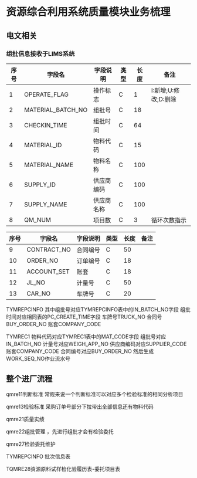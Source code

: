 # 资源综合利用系统质量模块业务梳理

## 电文相关

### 组批信息接收于LIMS系统

| 序号 | 字段名 | 字段说明 | 类型 | 长度 | 备注 |
|------|--------|----------|------|------|------|
| 1 | OPERATE_FLAG | 操作标志 | C | 1 | I:新增;U:修改;D:删除 |
| 2 | MATERIAL_BATCH_NO | 组批号 | C | 18 | |
| 3 | CHECKIN_TIME | 组批时间 | C | 64 | |
| 4 | MATERIAL_ID | 物料代码 | C | 15 | |
| 5 | MATERIAL_NAME | 物料名称 | C | 100 | |
| 6 | SUPPLY_ID | 供应商编码 | C | 100 | |
| 7 | SUPPLY_NAME | 供应商名称 | C | 100 | |
| 8 | QM_NUM | 项目数 | C | 3 | 循环次数指示 |

| 序号 | 字段名 | 字段说明 | 类型 | 长度 | 备注 |
|------|--------|----------|------|------|------|
| 9 | CONTRACT_NO | 合同编号 | C | 50 | |
| 10 | ORDER_NO | 订单编号 | C | 18 | |
| 11 | ACCOUNT_SET | 账套 | C | 18 | |
| 12 | JL_NO | 计量号 | C | 50 | |
| 13 | CAR_NO | 车牌号 | C | 20 | |

TYMREPCINFO
其中组批号对应TYMREPCINFO表中的IN_BATCH_NO字段
组批时间对应相同表的PC_CREATE_TIME字段
车牌号TRUCK_NO
合同号BUY_ORDER_NO
账套COMPANY_CODE

TYMREC1
物料代码对应TYMREC1表中的MAT_CODE字段
组批号对应IN_BATCH_NO
计量号对应WEIGH_APP_NO
供应商编码对应SUPPLIER_CODE
账套COMPANY_CODE
合同编号对应BUY_ORDER_NO
然后生成WORK_SEQ_NO作业流水号

## 整个进厂流程

qmre11判断标准  常规来说一个判断标准可以对应多个检验标准的相同分析项目

qmre13检验标准  采购订单号部分下拉带出全部信息还有物料代码

qmre21质量实绩

qmre22组批管理 ，先进行组批才会有检验委托

qmre27检验委托维护

TYMREPCINFO 批次信息表

TQMRE28资源原料试样检化验履历表-委托项目表
